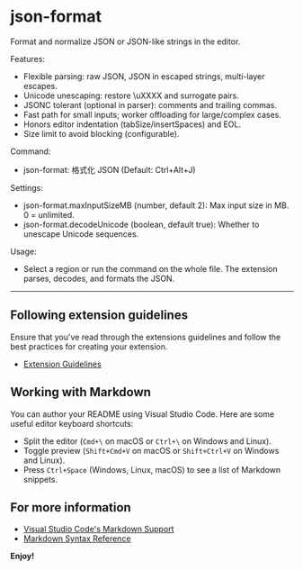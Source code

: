 # json-format

Format and normalize JSON or JSON-like strings in the editor.

Features:
- Flexible parsing: raw JSON, JSON in escaped strings, multi-layer escapes.
- Unicode unescaping: restore \uXXXX and surrogate pairs.
- JSONC tolerant (optional in parser): comments and trailing commas.
- Fast path for small inputs; worker offloading for large/complex cases.
- Honors editor indentation (tabSize/insertSpaces) and EOL.
- Size limit to avoid blocking (configurable).

Command:
- json-format: 格式化 JSON (Default: Ctrl+Alt+J)

Settings:
- json-format.maxInputSizeMB (number, default 2): Max input size in MB. 0 = unlimited.
- json-format.decodeUnicode (boolean, default true): Whether to unescape Unicode sequences.

Usage:
- Select a region or run the command on the whole file. The extension parses, decodes, and formats the JSON.

---

## Following extension guidelines

Ensure that you've read through the extensions guidelines and follow the best practices for creating your extension.

* [Extension Guidelines](https://code.visualstudio.com/api/references/extension-guidelines)

## Working with Markdown

You can author your README using Visual Studio Code. Here are some useful editor keyboard shortcuts:

* Split the editor (`Cmd+\` on macOS or `Ctrl+\` on Windows and Linux).
* Toggle preview (`Shift+Cmd+V` on macOS or `Shift+Ctrl+V` on Windows and Linux).
* Press `Ctrl+Space` (Windows, Linux, macOS) to see a list of Markdown snippets.

## For more information

* [Visual Studio Code's Markdown Support](http://code.visualstudio.com/docs/languages/markdown)
* [Markdown Syntax Reference](https://help.github.com/articles/markdown-basics/)

**Enjoy!**
